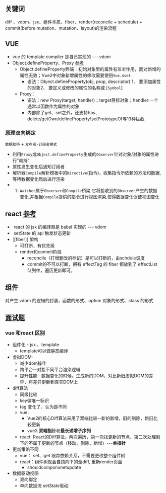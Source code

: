 
## 关键词

diff 、vdom、jsx、组件本质、fiber、render(reconcile + schedule) + commit(before mutation、mutation、layout)的渲染流程

## VUE

- vue 的 template compiler 是自己实现的 --- vdom
- Object.defineProperty、Proxy [参考](https://juejin.cn/post/7069397770766909476)
	- Object.defineProperty弊端：初始对象里的属性有监听作用，而对新增的属性无效；Vue2中对象新增属性的修改需要使用`Vue.$set`
		- 语法：Object.defineProperty(obj, prop, descriptor) 1、 要添加属性的对象2、 要定义或修改的属性的名称或 [`Symbol`]
	- Proxy：
		- 语法：new Proxy(target, handler)；target目标对象；handler:一个通常以函数作为属性的对象
		- 内部除了get、set之外，还支持has、delete/getOwn/defineProperty\setPrototypeOf等13种拦截
### 原理双向绑定
 `数据劫持` + `发布者-订阅者模式`
- 利用`Proxy`或`Object.defineProperty`生成的`Observer`针对对象/对象的属性进行"劫持"
- 属性发生变化后通知订阅者
- 解析器`Compile`解析模板中的`Directive`(指令)，收集指令所依赖的方法和数据,等待数据变化然后进行渲染
- 1.  `Watcher`属于`Observer`和`Compile`桥梁,它将接收到的`Observer`产生的数据变化,并根据`Compile`提供的指令进行视图渲染,使得数据变化促使视图变化

## react [参考](https://juejin.cn/post/7117051812540055588)

-  react 的 jsx 的编译器是 babel 实现的 --- vdom
-  setState 的 api 触发状态更新
- [[fiber]] 架构
	- 可打断，有优先级
	- render和commit阶段
		- reconcile（打增删改的标记）是可以打断的，由schdule调度
		- commit的不可以打断，把有 effectTag 的 fiber 都放到了 effectList 队列中，遍历更新即可。


## 组件

对产生 vdom 的逻辑的封装，函数的形式、option 对象的形式、class 的形式


## [面试题](https://juejin.cn/post/7144648542472044558)

### vue 和react 区别

- 组件化 - jsx 、template
	- template可以做静态编译
- 虚拟DOM-
	- 减少dom操作
	- 跨平台--对接不同平台渲染逻辑
	- 提升性能--数据变化的时候，生成新的DOM，对比新旧虚拟DOM的差异，将差异更新到真实DOM上
- diff算法
	- 同级比较
	- key做唯一标识
	- tag 变化了，认为是不同
	- vue: 
		- Vue2的核心Diff算法采用了双端比较--新的新增，旧的删除，新旧比较更新
		- vue3 **双端指针**和**最长递增子序列**
	- react: React的Diff算法，两次遍历，第一次找更新的节点，第二次处理剩下的不属于更新的节点（移动、删除、新增）---**单指针**
- 更新策略不同
	- vue： set、get 跟踪依赖关系，不需要更改整个组件树
	- react：组件树就会自顶向下的全diff, 重新render页面
		- shouldcompononetupdate
- 数据驱动视图
	- 双向绑定
	- 单向数据流 setState驱动